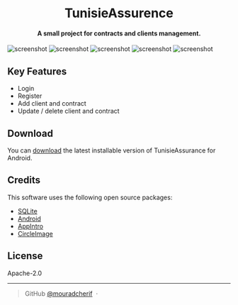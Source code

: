 <h1 align="center">
  <br>
  TunisieAssurence
  <br>
</h1>

<h4 align="center">A small project for contracts and clients management.</h4>

![screenshot](./img/intro.gif)
![screenshot](./img/login.png)
![screenshot](./img/dashboard.png)
![screenshot](./img/clientlist.png)
![screenshot](./img/mod-remove-client.png)

## Key Features

* Login 
* Register
* Add client and contract  
* Update / delete client and contract

## Download

You can [download](https://github.com/mouradcherif/TunisieAssurance/releases/tag/v0.2.0-alpha) the latest installable version of TunisieAssurance for Android.

## Credits

This software uses the following open source packages:

- [SQLite](https://www.sqlite.org)
- [Android](https://www.android.com)
- [AppIntro](https://github.com/AppIntro/AppIntro)
- [CircleImage](https://github.com/hdodenhof/CircleImageView)

## License

Apache-2.0

---

> GitHub [@mouradcherif](https://https://github.com/mouradcherif) &nbsp;&middot;&nbsp;


